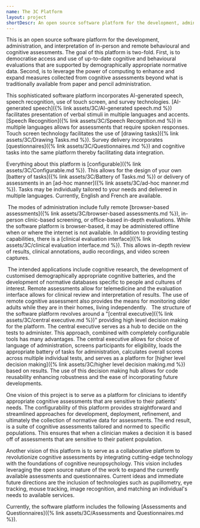 ```yaml
---
name: The 3C Platform
layout: project
shortDescr: An open source software platform for the development, administration, and interpretation of in-person and remote behavioral and cognitive assessments.
---
```

This is an open source software platform for the development, administration, and interpretation of in-person and remote behavioural and cognitive assessments. The goal of this platform is two-fold. First, is to democratise access and use of up-to-date cognitive and behavioural evaluations that are supported by demographically appropriate normative data. Second, is to leverage the power of computing to enhance and expand measures collected from cognitive assessments beyond what is traditionally available from paper and pencil administration.

This sophisticated software platform incorporates AI-generated speech, speech recognition, use of touch screen, and survey technologies. [AI-generated speech]({% link assets/3C/AI-generated speech.md %}) facilitates presentation of verbal stimuli in multiple languages and accents. [Speech Recognition]({% link assets/3C/Speech Recognition.md %}) in multiple languages allows for assessments that require spoken responses. Touch screen technology facilitates the use of [drawing tasks]({% link assets/3C/Drawing Tasks.md %}). Survey delivery incorporates [questionnaires]({% link assets/3C/Questionnaires.md %}) and cognitive tasks into the same platform thereby facilitating data integration. 

Everything about this platform is [configurable]({% link assets/3C/Configurable.md %}). This allows for the design of your own [battery of tasks]({% link assets/3C/Battery of Tasks.md %}) or delivery of assessments in an [ad-hoc manner]({% link assets/3C/ad-hoc manner.md %}). Tasks may be individually tailored to your needs and delivered in multiple languages. Currently, English and French are available.

 The modes of administration include fully remote [browser-based assessments]({% link assets/3C/browser-based assessments.md %}), in-person clinic-based screening, or office-based in-depth evaluations. While the software platform is browser-based, it may be administered offline when or where the internet is not available. In addition to providing testing capabilities, there is a [clinical evaluation interface]({% link assets/3C/clinical evaluation interface.md %}). This allows in-depth review of results, clinical annotations, audio recordings, and video screen captures. 

 The intended applications include cognitive research, the development of customised demographically appropriate cognitive batteries, and the development of normative databases specific to people and cultures of interest. Remote assessments allow for telemedicine and the evaluation interface allows for clinical review and interpretation of results. The use of remote cognitive assessment also provides the means for monitoring older adults while they are in their homes, living independently. 
 
The structure of the software platform revolves around a "[central executive]({% link assets/3C/central executive.md %})"  providing high level decision making for the platform. The central executive serves as a hub to decide on the tests to administer. This approach, combined with completely configurable tools has many advantages. The central executive allows for choice of language of administration, screens participants for eligibility, loads the appropriate battery of tasks for administration, calculates overall scores across multiple individual tests, and serves as a platform for [higher level decision making]({% link assets/3C/higher level decision making.md %}) based on results. The use of this decision making hub allows for code reusability enhancing robustness and the ease of incorporating future developments.

One vision of this project is to serve as a platform for clinicians to identify appropriate cognitive assessments that are sensitive to their patients' needs. The configurability of this platform provides straightforward and streamlined approaches for development,  deployment, refinement, and ultimately the collection of normative data for assessments. The end result, is a suite of cognitive assessments tailored and normed to specific populations. This ensures that when a clinician makes a decision it is based off of assessments that are sensitive to their patient population.

Another vision of this platform is to serve as a collaborative platform to revolutionize cognitive assessments by integrating cutting-edge technology with the foundations of cognitive neuropsychology. This vision includes leveraging the open source nature of the work to expand the currently available assessments and questionnaires. Current ideas and immediate future directions are the inclusion of technologies such as pupillometry, eye tracking, mouse tracking, image recognition, and matching an individual's needs to available services. 

Currently, the software platform includes the following [Assessments and Questionnaires]({% link assets/3C/Assessments and Questionnaires.md %}).
